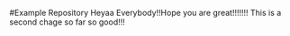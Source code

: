 #Example Repository
Heyaa Everybody!!Hope you are great!!!!!!!
This is a second chage so far so good!!!